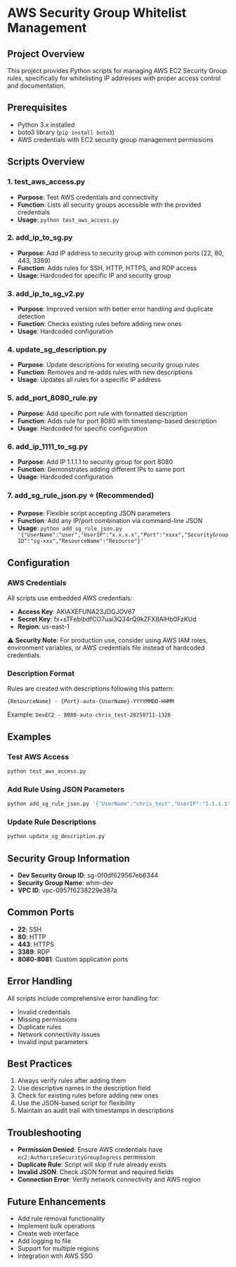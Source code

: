 # AWS Security Group Whitelist Management

## Project Overview
This project provides Python scripts for managing AWS EC2 Security Group rules, specifically for whitelisting IP addresses with proper access control and documentation.

## Prerequisites
- Python 3.x installed
- boto3 library (`pip install boto3`)
- AWS credentials with EC2 security group management permissions

## Scripts Overview

### 1. test_aws_access.py
- **Purpose**: Test AWS credentials and connectivity
- **Function**: Lists all security groups accessible with the provided credentials
- **Usage**: `python test_aws_access.py`

### 2. add_ip_to_sg.py
- **Purpose**: Add IP address to security group with common ports (22, 80, 443, 3389)
- **Function**: Adds rules for SSH, HTTP, HTTPS, and RDP access
- **Usage**: Hardcoded for specific IP and security group

### 3. add_ip_to_sg_v2.py
- **Purpose**: Improved version with better error handling and duplicate detection
- **Function**: Checks existing rules before adding new ones
- **Usage**: Hardcoded configuration

### 4. update_sg_description.py
- **Purpose**: Update descriptions for existing security group rules
- **Function**: Removes and re-adds rules with new descriptions
- **Usage**: Updates all rules for a specific IP address

### 5. add_port_8080_rule.py
- **Purpose**: Add specific port rule with formatted description
- **Function**: Adds rule for port 8080 with timestamp-based description
- **Usage**: Hardcoded for specific configuration

### 6. add_ip_1111_to_sg.py
- **Purpose**: Add IP 1.1.1.1 to security group for port 8080
- **Function**: Demonstrates adding different IPs to same port
- **Usage**: Hardcoded configuration

### 7. add_sg_rule_json.py ⭐ (Recommended)
- **Purpose**: Flexible script accepting JSON parameters
- **Function**: Add any IP/port combination via command-line JSON
- **Usage**: `python add_sg_rule_json.py '{"UserName":"user","UserIP":"x.x.x.x","Port":"xxxx","SecurityGroupID":"sg-xxx","ResourceName":"Resource"}'`

## Configuration

### AWS Credentials
All scripts use embedded AWS credentials:
- **Access Key**: AKIAXEFUNA23JDGJOV67
- **Secret Key**: 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
- **Region**: us-east-1

⚠️ **Security Note**: For production use, consider using AWS IAM roles, environment variables, or AWS credentials file instead of hardcoded credentials.

### Description Format
Rules are created with descriptions following this pattern:
```
{ResourceName} - {Port}-auto-{UserName}-YYYYMMDD-HHMM
```

Example: `DevEC2 - 8080-auto-chris_test-20250711-1326`

## Examples

### Test AWS Access
```bash
python test_aws_access.py
```

### Add Rule Using JSON Parameters
```bash
python add_sg_rule_json.py '{"UserName":"chris_test","UserIP":"1.1.1.1","Port":"8081","SecurityGroupID":"sg-0f0df629567eb6344","ResourceName":"DevEC2"}'
```

### Update Rule Descriptions
```bash
python update_sg_description.py
```

## Security Group Information
- **Dev Security Group ID**: sg-0f0df629567eb6344
- **Security Group Name**: whm-dev
- **VPC ID**: vpc-0957f6238229e387a

## Common Ports
- **22**: SSH
- **80**: HTTP
- **443**: HTTPS
- **3389**: RDP
- **8080-8081**: Custom application ports

## Error Handling
All scripts include comprehensive error handling for:
- Invalid credentials
- Missing permissions
- Duplicate rules
- Network connectivity issues
- Invalid input parameters

## Best Practices
1. Always verify rules after adding them
2. Use descriptive names in the description field
3. Check for existing rules before adding new ones
4. Use the JSON-based script for flexibility
5. Maintain an audit trail with timestamps in descriptions

## Troubleshooting
- **Permission Denied**: Ensure AWS credentials have `ec2:AuthorizeSecurityGroupIngress` permission
- **Duplicate Rule**: Script will skip if rule already exists
- **Invalid JSON**: Check JSON format and required fields
- **Connection Error**: Verify network connectivity and AWS region

## Future Enhancements
- Add rule removal functionality
- Implement bulk operations
- Create web interface
- Add logging to file
- Support for multiple regions
- Integration with AWS SSO